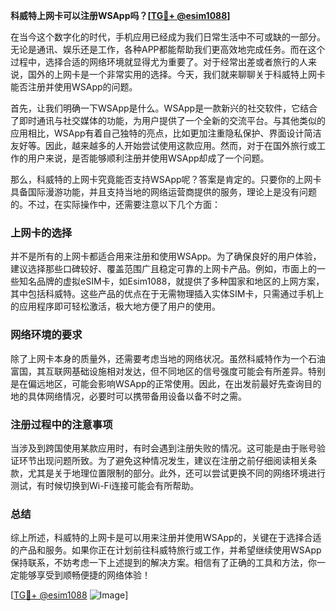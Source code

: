 **科威特上网卡可以注册WSApp吗？[[TG💪+ @esim1088](https://t.me/s/esim1088)]**

在当今这个数字化的时代，手机应用已经成为我们日常生活中不可或缺的一部分。无论是通讯、娱乐还是工作，各种APP都能帮助我们更高效地完成任务。而在这个过程中，选择合适的网络环境就显得尤为重要了。对于经常出差或者旅行的人来说，国外的上网卡是一个非常实用的选择。今天，我们就来聊聊关于科威特上网卡能否注册并使用WSApp的问题。

首先，让我们明确一下WSApp是什么。WSApp是一款新兴的社交软件，它结合了即时通讯与社交媒体的功能，为用户提供了一个全新的交流平台。与其他类似的应用相比，WSApp有着自己独特的亮点，比如更加注重隐私保护、界面设计简洁友好等。因此，越来越多的人开始尝试使用这款应用。然而，对于在国外旅行或工作的用户来说，是否能够顺利注册并使用WSApp却成了一个问题。

那么，科威特的上网卡究竟能否支持WSApp呢？答案是肯定的。只要你的上网卡具备国际漫游功能，并且支持当地的网络运营商提供的服务，理论上是没有问题的。不过，在实际操作中，还需要注意以下几个方面：

### 上网卡的选择

并不是所有的上网卡都适合用来注册和使用WSApp。为了确保良好的用户体验，建议选择那些口碑较好、覆盖范围广且稳定可靠的上网卡产品。例如，市面上的一些知名品牌的虚拟eSIM卡，如Esim1088，就提供了多种国家和地区的上网方案，其中包括科威特。这些产品的优点在于无需物理插入实体SIM卡，只需通过手机上的应用程序即可轻松激活，极大地方便了用户的使用。

### 网络环境的要求

除了上网卡本身的质量外，还需要考虑当地的网络状况。虽然科威特作为一个石油富国，其互联网基础设施相对发达，但不同地区的信号强度可能会有所差异。特别是在偏远地区，可能会影响WSApp的正常使用。因此，在出发前最好先查询目的地的具体网络情况，必要时可以携带备用设备以备不时之需。

### 注册过程中的注意事项

当涉及到跨国使用某款应用时，有时会遇到注册失败的情况。这可能是由于账号验证环节出现问题所致。为了避免这种情况发生，建议在注册之前仔细阅读相关条款，尤其是关于地理位置限制的部分。此外，还可以尝试更换不同的网络环境进行测试，有时候切换到Wi-Fi连接可能会有所帮助。

### 总结

综上所述，科威特的上网卡是可以用来注册并使用WSApp的，关键在于选择合适的产品和服务。如果你正在计划前往科威特旅行或工作，并希望继续使用WSApp保持联系，不妨考虑一下上述提到的解决方案。相信有了正确的工具和方法，你一定能够享受到顺畅便捷的网络体验！

[[TG💪+ @esim1088](https://t.me/s/esim1088) ![Image](https://i.postimg.cc/4NQfJmqS/Snipaste-2025-05-13-00-14-12.png)]